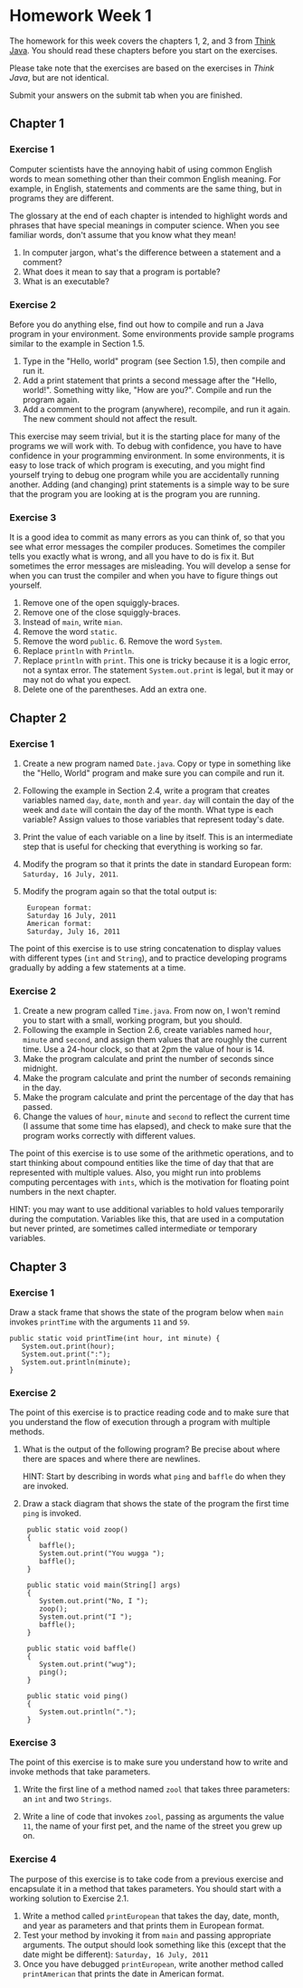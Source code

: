 # Homework Week 1

The homework for this week covers the chapters 1, 2, and 3 from
[Think Java]. You should read these chapters before you start on the exercises.

Please take note that the exercises are based on the exercises in *Think Java*,
but are not identical.

Submit your answers on the submit tab when you are finished.

[Think Java]: http://www.greenteapress.com/thinkapjava/

## Chapter 1

### Exercise 1
Computer scientists have the annoying habit of using common English words to
mean something other than their common English meaning. For example, in English,
statements and comments are the same thing, but in programs they are different.

The glossary at the end of each chapter is intended to highlight words and
phrases that have special meanings in computer science. When you see familiar
words, don't assume that you know what they mean!

1. In computer jargon, what's the difference between a statement and a comment?
2. What does it mean to say that a program is portable?
3. What is an executable?

### Exercise 2
Before you do anything else, find out how to compile and run a Java program in
your environment. Some environments provide sample programs similar to the
example in Section 1.5.

1. Type in the "Hello, world" program (see Section 1.5), then compile and run
   it.
2. Add a print statement that prints a second message after the "Hello,
   world!". Something witty like, "How are you?". Compile and run the program
   again.
3. Add a comment to the program (anywhere), recompile, and run it again. The new
   comment should not affect the result.

This exercise may seem trivial, but it is the starting place for many of the
programs we will work with. To debug with confidence, you have to have
confidence in your programming environment. In some environments, it is easy to
lose track of which program is executing, and you might find yourself trying to
debug one program while you are accidentally running another. Adding (and
changing) print statements is a simple way to be sure that the program you are
looking at is the program you are running.

### Exercise 3
It is a good idea to commit as many errors as you can think of, so that you
see what error messages the compiler produces. Sometimes the compiler tells
you exactly what is wrong, and all you have to do is fix it. But sometimes
the error messages are misleading. You will develop a sense for when you can
trust the compiler and when you have to figure things out yourself.

1. Remove one of the open squiggly-braces.
2. Remove one of the close squiggly-braces.
3. Instead of `main`, write `mian`.
4. Remove the word `static`.
5. Remove the word `public`.
   6. Remove the word `System`.
7. Replace `println` with `Println`.
8. Replace `println` with `print`. This one is tricky because it is a logic
   error, not a syntax error. The statement `System.out.print` is legal, but it
   may or may not do what you expect.
9. Delete one of the parentheses. Add an extra one.

## Chapter 2

### Exercise 1
1. Create a new program named `Date.java`. Copy or type in something like the
   "Hello, World" program and make sure you can compile and run it.
2. Following the example in Section 2.4, write a program that creates variables
   named `day`, `date`, `month` and `year`. `day` will contain the day of the
   week and `date` will contain the day of the month. What type is each
   variable? Assign values to those variables that represent today's date.
3. Print the value of each variable on a line by itself. This is an intermediate
   step that is useful for checking that everything is working so far.
4. Modify the program so that it prints the date in standard European form:
   `Saturday, 16 July, 2011`.
5. Modify the program again so that the total output is:

        European format:
        Saturday 16 July, 2011
        American format:
        Saturday, July 16, 2011

The point of this exercise is to use string concatenation to display values with
different types (`int` and `String`), and to practice developing programs
gradually by adding a few statements at a time.

### Exercise 2
1. Create a new program called `Time.java`. From now on, I won't remind you to
   start with a small, working program, but you should.
2. Following the example in Section 2.6, create variables named `hour`, `minute`
   and `second`, and assign them values that are roughly the current time. Use a
   24-hour clock, so that at 2pm the value of hour is 14.
3. Make the program calculate and print the number of seconds since midnight.
4. Make the program calculate and print the number of seconds remaining in the
   day.
5. Make the program calculate and print the percentage of the day that has
   passed.
6. Change the values of `hour`, `minute` and `second` to reflect the current
   time (I assume that some time has elapsed), and check to make sure that the
   program works correctly with different values.

The point of this exercise is to use some of the arithmetic operations, and to
start thinking about compound entities like the time of day that that are
represented with multiple values. Also, you might run into problems computing
percentages with `ints`, which is the motivation for floating point numbers in
the next chapter.

HINT: you may want to use additional variables to hold values temporarily during
the computation. Variables like this, that are used in a computation but never
printed, are sometimes called intermediate or temporary variables.

## Chapter 3

### Exercise 1
Draw a stack frame that shows the state of the program below when `main` invokes
`printTime` with the arguments `11` and `59`.

    public static void printTime(int hour, int minute) {
       System.out.print(hour);
       System.out.print(":");
       System.out.println(minute);
    }

### Exercise 2
The point of this exercise is to practice reading code and to make sure that you
understand the flow of execution through a program with multiple methods.

1. What is the output of the following program? Be precise about where there are
   spaces and where there are newlines.
   
   HINT: Start by describing in words what `ping` and `baffle` do when they are
   invoked.
2. Draw a stack diagram that shows the state of the program the first time
   `ping` is invoked.

        public static void zoop()
        {
           baffle();
           System.out.print("You wugga ");
           baffle();
        }
        
        public static void main(String[] args)
        {
           System.out.print("No, I ");
           zoop();
           System.out.print("I ");
           baffle();
        }
        
        public static void baffle()
        {
           System.out.print("wug");
           ping();
        }
        
        public static void ping()
        {
           System.out.println(".");
        }

### Exercise 3
The point of this exercise is to make sure you understand how to write and
invoke methods that take parameters.

1. Write the first line of a method named `zool` that takes three parameters: an
   `int` and two `Strings`.

2. Write a line of code that invokes `zool`, passing as arguments the value
   `11`, the name of your first pet, and the name of the street you grew up on.
   
### Exercise 4
The purpose of this exercise is to take code from a previous exercise and
encapsulate it in a method that takes parameters. You should start with a
working solution to Exercise 2.1.

1. Write a method called `printEuropean` that takes the day, date, month, and
   year as parameters and that prints them in European format.
2. Test your method by invoking it from `main` and passing appropriate
   arguments. The output should look something like this (except that the date
   might be different): `Saturday, 16 July, 2011`
3. Once you have debugged `printEuropean`, write another method called
   `printAmerican` that prints the date in American format.
